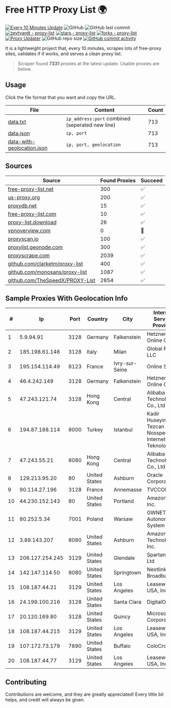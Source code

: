 
# Free HTTP Proxy List 🌍

[![Every 10 Minutes Update](https://github.com/mertguvencli/http-proxy-list/actions/workflows/main.yml/badge.svg?branch=main)](https://github.com/mertguvencli/http-proxy-list/actions/workflows/main.yml)
![GitHub](https://img.shields.io/github/license/mertguvencli/http-proxy-list)
![GitHub last commit](https://img.shields.io/github/last-commit/mertguvencli/http-proxy-list)
[![zevtyardt - proxy-list](https://img.shields.io/static/v1?label=zevtyardt&message=proxy-list&color=blue&logo=github)](https://github.com/zevtyardt/proxy-list "Go to GitHub repo")
[![stars - proxy-list](https://img.shields.io/github/stars/zevtyardt/proxy-list?style=social)](https://github.com/zevtyardt/proxy-list)
[![forks - proxy-list](https://img.shields.io/github/forks/zevtyardt/proxy-list?style=social)](https://github.com/zevtyardt/proxy-list)
[![Proxy Updater](https://github.com/zevtyardt/proxy-list/workflows/Proxy%20Updater/badge.svg)](https://github.com/zevtyardt/proxy-list/actions?query=workflow:"Proxy+Updater")
![GitHub repo size](https://img.shields.io/github/repo-size/zevtyardt/proxy-list)
[![GitHub commit activity](https://img.shields.io/github/commit-activity/m/zevtyardt/proxy-list?logo=commits)](https://github.com/zevtyardt/proxy-list/commits/main)

It is a lightweight project that, every 10 minutes, scrapes lots of free-proxy sites, validates if it works, and serves a clean proxy list.

> Scraper found **7331** proxies at the latest update. Usable proxies are below.

## Usage

Click the file format that you want and copy the URL.

|File|Content|Count|
|----|-------|-----|
|[data.txt](https://raw.githubusercontent.com/mertguvencli/http-proxy-list/main/proxy-list/data.txt)|`ip_address:port` combined (seperated new line)|713|
|[data.json](https://raw.githubusercontent.com/mertguvencli/http-proxy-list/main/proxy-list/data.json)|`ip, port`|713|
|[data-with-geolocation.json](https://raw.githubusercontent.com/mertguvencli/http-proxy-list/main/proxy-list/data-with-geolocation.json)|`ip, port, geolocation`|713|

## Sources

|Source|Found Proxies|Succeed|
|------|-------------|-------|
|[free-proxy-list.net](https://free-proxy-list.net)|300|✅|
|[us-proxy.org](https://www.us-proxy.org)|200|✅|
|[proxydb.net](http://proxydb.net)|15|✅|
|[free-proxy-list.com](https://free-proxy-list.com/?page=&port=&type%5B%5D=http&type%5B%5D=https&up_time=0&search=Search)|10|✅|
|[proxy-list.download](https://www.proxy-list.download/HTTP)|26|✅|
|[vpnoverview.com](https://vpnoverview.com/privacy/anonymous-browsing/free-proxy-servers)|0|🚫|
|[proxyscan.io](https://www.proxyscan.io)|100|✅|
|[proxylist.geonode.com](https://proxylist.geonode.com/api/proxy-list?limit=300&page=1&sort_by=lastChecked&sort_type=desc&protocols=http,https)|300|✅|
|[proxyscrape.com](https://api.proxyscrape.com/v2/?request=displayproxies&protocol=http&timeout=10000&country=all&ssl=all&anonymity=all)|2039|✅|
|[github.com/clarketm/proxy-list](https://raw.githubusercontent.com/clarketm/proxy-list/master/proxy-list-raw.txt)|400|✅|
|[github.com/monosans/proxy-list](https://raw.githubusercontent.com/monosans/proxy-list/main/proxies/http.txt)|1087|✅|
|[github.com/TheSpeedX/PROXY-List](https://raw.githubusercontent.com/TheSpeedX/PROXY-List/master/http.txt)|2854|✅|


## Sample Proxies With Geolocation Info

|#|Ip|Port|Country|City|Internet Service Provider|
|-|--|----|-------|----|-------------------------|
|1|5.9.94.91|3128|Germany|Falkenstein|Hetzner Online GmbH|
|2|185.198.61.146|3128|Italy|Milan|Global Router LLC|
|3|195.154.114.49|8123|France|Ivry-sur-Seine|Online S.A.S.|
|4|46.4.242.149|3128|Germany|Falkenstein|Hetzner Online GmbH|
|5|47.243.121.74|3128|Hong Kong|Central|Alibaba (US) Technology Co., Ltd.|
|6|194.87.188.114|8000|Turkey|Istanbul|Kadir Huseyin Tezcan Nosspeed Internet Teknolojileri|
|7|47.243.55.21|8080|Hong Kong|Central|Alibaba (US) Technology Co., Ltd.|
|8|129.213.95.20|80|United States|Ashburn|Oracle Corporation|
|9|90.114.27.196|3128|France|Annemasse|TVCCONV|
|10|44.230.152.143|80|United States|Portland|Amazon.com, Inc.|
|11|80.252.5.34|7001|Poland|Warsaw|GWNET Autonomus System|
|12|3.89.143.207|8080|United States|Ashburn|Amazon Technologies Inc.|
|13|206.127.254.245|3129|United States|Glendale|Spartan Host Ltd|
|14|142.147.114.50|8080|United States|Springtown|Nextlink Broadband|
|15|108.187.44.21|3129|United States|Los Angeles|Leaseweb USA, Inc.|
|16|24.199.100.216|3128|United States|Santa Clara|DigitalOcean|
|17|20.120.169.80|3128|United States|Quincy|Microsoft Corporation|
|18|108.187.44.215|3129|United States|Los Angeles|Leaseweb USA, Inc.|
|19|107.172.73.179|7890|United States|Buffalo|ColoCrossing|
|20|108.187.44.77|3129|United States|Los Angeles|Leaseweb USA, Inc.|



## Contributing

Contributions are welcome, and they are greatly appreciated! Every
little bit helps, and credit will always be given.

